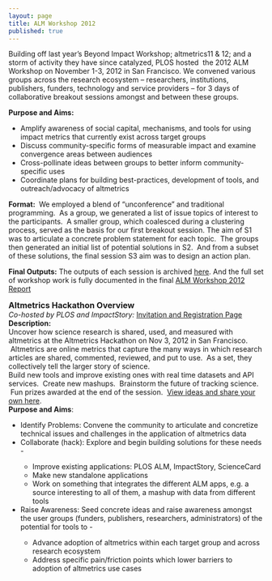 ```yaml
---
layout: page
title: ALM Workshop 2012
published: true
---
```


Building off last year’s Beyond Impact Workshop; altmetrics11 &amp; 12; and a storm of activity they have since catalyzed, PLOS hosted  the 2012 ALM Workshop on November 1-3, 2012 in San Francisco. We convened various groups across the research ecosystem – researchers, institutions, publishers, funders, technology and service providers – for 3 days of collaborative breakout sessions amongst and between these groups.

<strong>Purpose and Aims:</strong>
<ul>
	<li>Amplify awareness of social capital, mechanisms, and tools for using impact metrics that currently exist across target groups</li>
	<li>Discuss community-specific forms of measurable impact and examine convergence areas between audiences</li>
	<li>Cross-pollinate ideas between groups to better inform community-specific uses</li>
	<li>Coordinate plans for building best-practices, development of tools, and outreach/advocacy of altmetrics</li>
</ul>
<strong>Format: </strong>
We employed a blend of “unconference” and traditional programming.  As a group, we generated a list of issue topics of interest to the participants.  A smaller group, which coalesced during a clustering process, served as the basis for our first breakout session. The aim of S1 was to articulate a concrete problem statement for each topic.  The groups then generated an initial list of potential solutions in S2.  And from a subset of these solutions, the final session S3 aim was to design an action plan.

<strong>Final Outputs:</strong>
The outputs of each session is archived <a href="http://articlemetrics.github.io/workshop_2012/outputs/">here</a>. And the full set of workshop work is fully documented in the final <a href="http://figshare.com/articles/ALM_Workshop_2012_Report.pdf/98828">ALM Workshop 2012 Report</a>

<div><strong><span style="font-size: medium;">Altmetrics Hackathon Overview</span></strong></div>
<div></div>
<div><em>Co-hosted by PLOS and ImpactStory: </em><a href="http://altmetricshackathon2012.eventbrite.com/">Invitation and Registration Page</a></div>
<div></div>
<div><strong>Description:</strong>
<div>Uncover how science research is shared, used, and measured with altmetrics at the Altmetrics Hackathon on Nov 3, 2012 in San Francisco.  Altmetrics are online metrics that capture the many ways in which research articles are shared, commented, reviewed, and put to use.  As a set, they collectively tell the larger story of science.</div>
<div></div>
<div>Build new tools and improve existing ones with real time datasets and API services.  Create new mashups.  Brainstorm the future of tracking science.  Fun prizes awarded at the end of the session.  <a href="https://docs.google.com/document/d/1hJixj2z6oSpFIosQQlGXFbrOBLR8te3VZgzdvcMedTA/edit#">View ideas and share your own here</a>.</div>
</div>
<div></div>
<div><strong>Purpose and Aims</strong>:
<ul>
	<li>Identify Problems: Convene the community to articulate and concretize technical issues and challenges in the application of altmetrics data</li>
	<li>Collaborate (hack): Explore and begin building solutions for these needs -</li>
<ul>
	<li>Improve existing applications: PLOS ALM, ImpactStory, ScienceCard</li>
	<li>Make new standalone applications</li>
	<li>Work on something that integrates the different ALM apps, e.g. a source interesting to all of them, a mashup with data from different tools</li>
</ul>
	<li>Raise Awareness: Seed concrete ideas and raise awareness amongst the user groups (funders, publishers, researchers, administrators) of the potential for tools to -</li>
<ul>
	<li>Advance adoption of altmetrics within each target group and across research ecosystem</li>
	<li>Address specific pain/friction points which lower barriers to adoption of altmetrics use cases</li>
</ul>
</ul>
<div></div>
</div>